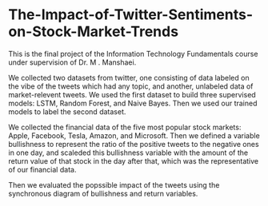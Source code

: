 # The-Impact-of-Twitter-Sentiments-on-Stock-Market-Trends

This is the final project of the Information Technology Fundamentals course under supervision of Dr. M . Manshaei.

We collected two datasets from twitter, one consisting of data labeled on the vibe of the tweets which had any topic, and another, unlabeled data of market-relevent tweets.
We used the first dataset to build three supervised models: LSTM, Random Forest, and Naive Bayes. Then we used our trained models to label the second dataset.

We collected the financial data of the five most popular stock markets: Apple, Facebook, Tesla, Amazon, and Microsoft. Then we defined a variable bullishness to represent the ratio of the positive tweets to the negative ones in one day, and scaleded this bullishness variable with the amount of the return value of that stock in the day after that, which was the representative of our financial data. 

Then we evaluated the popssible impact of the tweets using the synchronous diagram of bullishness and return variables.
